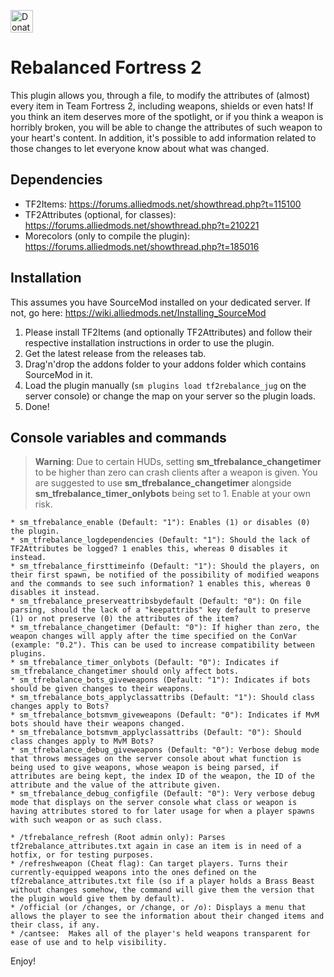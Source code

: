 <a href='https://ko-fi.com/jugadorxei' target='_blank'><img height='36' style='border:0px;height:36px;' src='https://az743702.vo.msecnd.net/cdn/kofi3.png?v=0' border='0' alt='Donate for more awesome plugins!' /></a>

# Rebalanced Fortress 2
This plugin allows you, through a file, to modify the attributes of (almost) every item in Team Fortress 2, including weapons, shields or even hats! If you think an item deserves more of the spotlight, or if you think a weapon is horribly broken, you will be able to change the attributes of such weapon to your heart's content. In addition, it's possible to add information related to those changes to let everyone know about what was changed. 

## Dependencies
- TF2Items: https://forums.alliedmods.net/showthread.php?t=115100
- TF2Attributes (optional, for classes): https://forums.alliedmods.net/showthread.php?t=210221
- Morecolors (only to compile the plugin): https://forums.alliedmods.net/showthread.php?t=185016

## Installation
This assumes you have SourceMod installed on your dedicated server. If not, go here: https://wiki.alliedmods.net/Installing_SourceMod

1. Please install TF2Items (and optionally TF2Attributes) and follow their respective installation instructions in order to use the plugin. 
2. Get the latest release from the releases tab.
3. Drag'n'drop the addons folder to your addons folder which contains SourceMod in it.
4. Load the plugin manually (`sm plugins load tf2rebalance_jug` on the server console) or change the map on your server so the plugin loads.
5. Done!

## Console variables and commands

> **Warning**: Due to certain HUDs, setting __sm_tfrebalance_changetimer__ to be higher than zero can crash clients after a weapon is given. You are suggested to use __sm_tfrebalance_changetimer__ alongside __sm_tfrebalance_timer_onlybots__ being set to 1.  Enable at your own risk.

```
* sm_tfrebalance_enable (Default: "1"): Enables (1) or disables (0) the plugin.
* sm_tfrebalance_logdependencies (Default: "1"): Should the lack of TF2Attributes be logged? 1 enables this, whereas 0 disables it instead.
* sm_tfrebalance_firsttimeinfo (Default: "1"): Should the players, on their first spawn, be notified of the possibility of modified weapons and the commands to see such information? 1 enables this, whereas 0 disables it instead.
* sm_tfrebalance_preserveattribsbydefault (Default: "0"): On file parsing, should the lack of a "keepattribs" key default to preserve (1) or not preserve (0) the attributes of the item?
* sm_tfrebalance_changetimer (Default: "0"): If higher than zero, the weapon changes will apply after the time specified on the ConVar (example: "0.2"). This can be used to increase compatibility between plugins.
* sm_tfrebalance_timer_onlybots (Default: "0"): Indicates if sm_tfrebalance_changetimer should only affect bots.
* sm_tfrebalance_bots_giveweapons (Default: "1"): Indicates if bots should be given changes to their weapons.
* sm_tfrebalance_bots_applyclassattribs (Default: "1"): Should class changes apply to Bots?
* sm_tfrebalance_botsmvm_giveweapons (Default: "0"): Indicates if MvM bots should have their weapons changed.
* sm_tfrebalance_botsmvm_applyclassattribs (Default: "0"): Should class changes apply to MvM Bots?
* sm_tfrebalance_debug_giveweapons (Default: "0"): Verbose debug mode that throws messages on the server console about what function is being used to give weapons, whose weapon is being parsed, if attributes are being kept, the index ID of the weapon, the ID of the attribute and the value of the attribute given.
* sm_tfrebalance_debug_configfile (Default: "0"): Very verbose debug mode that displays on the server console what class or weapon is having attributes stored to for later usage for when a player spawns with such weapon or as such class.

* /tfrebalance_refresh (Root admin only): Parses tf2rebalance_attributes.txt again in case an item is in need of a hotfix, or for testing purposes.
* /refreshweapon (Cheat flag): Can target players. Turns their currently-equipped weapons into the ones defined on the tf2rebalance_attributes.txt file (so if a player holds a Brass Beast without changes somehow, the command will give them the version that the plugin would give them by default).
* /official (or /changes, or /change, or /o): Displays a menu that allows the player to see the information about their changed items and their class, if any.
* /cantsee:  Makes all of the player's held weapons transparent for ease of use and to help visibility.
```

Enjoy!

